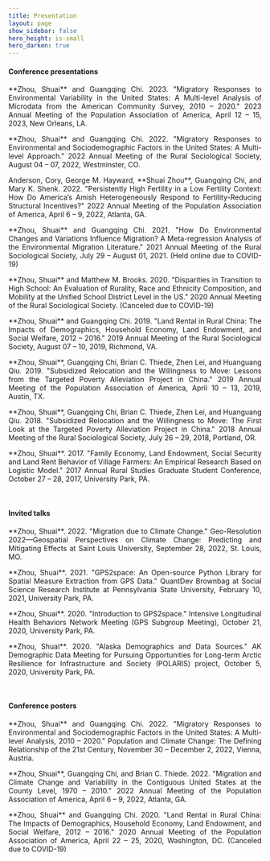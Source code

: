 ```yaml
---
title: Presentation
layout: page
show_sidebar: false
hero_height: is-small
hero_darken: true
---
```


#### Conference presentations

<p align="justify">**Zhou, Shuai** and Guangqing Chi. 2023. "Migratory Responses to Environmental Variability in the United States: A Multi-level Analysis of Microdata from the American Community Survey, 2010 – 2020." 2023 Annual Meeting of the Population Association of America, April 12 – 15, 2023, New Orleans, LA. &nbsp;
	<a href="/downloads/conferences/Present_PAA2023.pdf" target="_blank" rel="noopener"><i class="far fa-file-pdf"></i></a>
</p>

<p align="justify">**Zhou, Shuai** and Guangqing Chi. 2022. "Migratory Responses to Environmental and Sociodemographic Factors in the United States: A Multi-level Approach." 2022 Annual Meeting of the Rural Sociological Society, August 04 – 07, 2022, Westminster, CO. &nbsp;
	<a href="/downloads/conferences/Present_RSS2022.pdf" target="_blank" rel="noopener"><i class="far fa-file-pdf"></i></a>
</p>

<p align="justify">Anderson, Cory, George M. Hayward, **Shuai Zhou**, Guangqing Chi, and Mary K. Shenk. 2022. "Persistently High Fertility in a Low Fertility Context: How Do America’s Amish Heterogeneously Respond to Fertility-Reducing Structural Incentives?" 2022 Annual Meeting of the Population Association of America, April 6 – 9, 2022, Atlanta, GA. &nbsp;
	<!-- <a href="/downloads/conferences/2021GPS2space.pdf" target="_blank" rel="noopener"><i class="far fa-file-pdf"></i></a> -->
</p>

<p align="justify">**Zhou, Shuai** and Guangqing Chi. 2021. "How Do Environmental Changes and Variations Influence Migration? A Meta-regression Analysis of the Environmental Migration Literature." 2021 Annual Meeting of the Rural Sociological Society, July 29 – August 01, 2021. (Held online due to COVID-19) &nbsp;
	<a href="/downloads/conferences/Present_RSS2021.pdf" target="_blank" rel="noopener"><i class="far fa-file-pdf"></i></a>
</p>

<p align="justify">**Zhou, Shuai** and Matthew M. Brooks. 2020. "Disparities in Transition to High School: An Evaluation of Rurality, Race and Ethnicity Composition, and Mobility at the Unified School District Level in the US." 2020 Annual Meeting of the Rural Sociological Society. (Canceled due to COVID-19) &nbsp;
	<a href="/downloads/conferences/Present_RSS2020.pdf" target="_blank" rel="noopener"><i class="far fa-file-pdf"></i></a>
</p>

<p align="justify">**Zhou, Shuai** and Guangqing Chi. 2019. "Land Rental in Rural China: The Impacts of Demographics, Household Economy, Land Endowment, and Social Welfare, 2012 – 2016." 2019 Annual Meeting of the Rural Sociological Society, August 07 – 10, 2019, Richmond, VA. &nbsp;
	<a href="/downloads/conferences/Present_RSS2019.pdf" target="_blank" rel="noopener"><i class="far fa-file-pdf"></i></a>
</p>

<p align="justify">**Zhou, Shuai**, Guangqing Chi, Brian C. Thiede, Zhen Lei, and Huanguang Qiu. 2019. "Subsidized Relocation and the Willingness to Move: Lessons from the Targeted Poverty Alleviation Project in China." 2019 Annual Meeting of the Population Association of America, April 10 – 13, 2019, Austin, TX. &nbsp;
	<a href="/downloads/conferences/Present_PAA2019.pdf" target="_blank" rel="noopener"><i class="far fa-file-pdf"></i></a>
</p>

<p align="justify">**Zhou, Shuai**, Guangqing Chi, Brian C. Thiede, Zhen Lei, and Huanguang Qiu. 2018. "Subsidized Relocation and the Willingness to Move: The First Look at the Targeted Poverty Alleviation Project in China." 2018 Annual Meeting of the Rural Sociological Society, July 26 – 29, 2018, Portland, OR. &nbsp;
	<a href="/downloads/conferences/Present_RSS2018.pdf" target="_blank" rel="noopener"><i class="far fa-file-pdf"></i></a>
</p>

<p align="justify">**Zhou, Shuai**. 2017. "Family Economy, Land Endowment, Social Security and Land Rent Behavior of Village Farmers: An Empirical Research Based on Logistic Model." 2017 Annual Rural Studies Graduate Student Conference, October 27 – 28, 2017, University Park, PA. &nbsp;
	<!-- <a href="/downloads/conferences/2021GPS2space.pdf" target="_blank" rel="noopener"><i class="far fa-file-pdf"></i></a> -->
</p>
<br>

#### Invited talks

<p align="justify">**Zhou, Shuai**. 2022. "Migration due to Climate Change." Geo-Resolution 2022—Geospatial Perspectives on Climate Change: Predicting and Mitigating Effects at Saint Louis University, September 28, 2022, St. Louis, MO. &nbsp;
	<a href="https://www.youtube.com/watch?v=UXSFGpY9VYc&t=2s" target="_blank" rel="noopener"><i class="fab fa-youtube"></i></a>
</p>

<p align="justify">**Zhou, Shuai**. 2021. "GPS2space: An Open-source Python Library for Spatial Measure Extraction from GPS Data." QuantDev Brownbag at Social Science Research Institute at Pennsylvania State University, February 10, 2021, University Park, PA. &nbsp;
	<a href="/downloads/conferences/GPS2space_QuantDev.pdf" target="_blank" rel="noopener"><i class="far fa-file-pdf"></i></a>
</p>

<p align="justify">**Zhou, Shuai**. 2020. "Introduction to GPS2space." Intensive Longitudinal Health Behaviors Network Meeting (GPS Subgroup Meeting), October 21, 2020, University Park, PA. &nbsp;
	<a href="/downloads/conferences/GPS2space_Intro.pdf" target="_blank" rel="noopener"><i class="far fa-file-pdf"></i></a>
</p>

<p align="justify">**Zhou, Shuai**. 2020. "Alaska Demographics and Data Sources." AK Demographic Data Meeting for Pursuing Opportunities for Long-term Arctic Resilience for Infrastructure and Society (POLARIS) project, October 5, 2020, University Park, PA. &nbsp;
	<a href="/downloads/conferences/AK_Demographics.pdf" target="_blank" rel="noopener"><i class="far fa-file-pdf"></i></a>
</p>
<br>

#### Conference posters
<p align="justify">**Zhou, Shuai** and Guangqing Chi. 2022. "Migratory Responses to Environmental and Sociodemographic Factors in the United States: A Multi-level Analysis, 2010 – 2020." Population and Climate Change: The Defining Relationship of the 21st Century, November 30 – December 2, 2022, Vienna, Austria. &nbsp;
	<a href="https://youtu.be/wUzW-CNox7E" target="_blank" rel="noopener"><i class="fab fa-youtube"></i></a>
</p>

<p align="justify">**Zhou, Shuai**, Guangqing Chi, and Brian C. Thiede. 2022. "Migration and Climate Change and Variability in the Contiguous United States at the County Level, 1970 – 2010." 2022 Annual Meeting of the Population Association of America, April 6 – 9, 2022, Atlanta, GA. &nbsp;
	<a href="/downloads/conferences/Poster_PAA2022.pdf" target="_blank" rel="noopener"><i class="far fa-file-pdf"></i></a>
</p>

<p align="justify">**Zhou, Shuai** and Guangqing Chi. 2020. "Land Rental in Rural China: The Impacts of Demographics, Household Economy, Land Endowment, and Social Welfare, 2012 – 2016." 2020 Annual Meeting of the Population Association of America, April 22 – 25, 2020, Washington, DC. (Canceled due to COVID-19)
</p>
<br>

